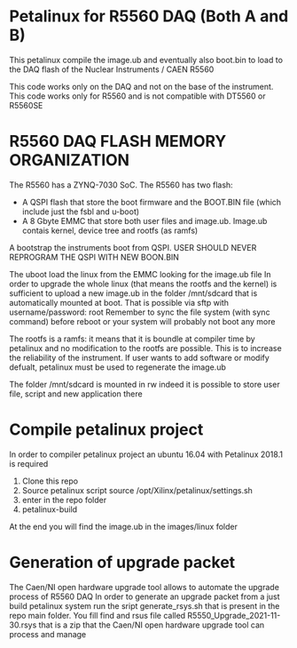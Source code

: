 # Petalinux for R5560 DAQ (Both A and B)

This petalinux compile the image.ub and eventually also boot.bin to load to the DAQ flash of the Nuclear Instruments / CAEN R5560

This code works only on the DAQ and not on the base of the instrument. This code works only for R5560 and is not compatible with DT5560 or R5560SE


# R5560 DAQ FLASH MEMORY ORGANIZATION
The R5560 has a ZYNQ-7030 SoC.
The R5560 has two flash:
 * A QSPI flash that store the boot firmware and the BOOT.BIN file (which include just the fsbl and u-boot)
 * A 8 Gbyte EMMC that store both user files and image.ub. Image.ub contais kernel, device tree and rootfs (as ramfs)

A bootstrap the instruments boot from QSPI. 
USER SHOULD NEVER REPROGRAM THE QSPI WITH NEW BOON.BIN

The uboot load the linux from the EMMC looking for the image.ub file
In order to upgrade the whole linux (that means the rootfs and the kernel) is sufficient to upload a new image.ub in the folder 
/mnt/sdcard that is automatically mounted at boot.
That is possible via sftp with username/password: root 
Remember to sync the file system (with sync command) before reboot or your system will probably not boot any more

The rootfs is a ramfs: it means that it is boundle at compiler time by petalinux and no modification to the rootfs are possible. 
This is to increase the reliability of the instrument.
If user wants to add software or modify defualt, petalinux must be used to regenerate the image.ub

The folder /mnt/sdcard is mounted in rw indeed it is possible to store user file, script and new application there

# Compile petalinux project

In order to compiler petalinux project an ubuntu 16.04 with Petalinux 2018.1 is required
1) Clone this repo
2) Source petalinux script source /opt/Xilinx/petalinux/settings.sh
3) enter in the repo folder
4) petalinux-build

At the end you will find the image.ub in the images/linux folder


# Generation of upgrade packet

The Caen/NI open hardware upgrade tool allows to automate the upgrade process of R5560 DAQ
In order to generate an upgrade packet from a just build petalinux system run the sript generate_rsys.sh that is present in the repo main folder.
You fill find and rsus file called R5550_Upgrade_2021-11-30.rsys that is a zip that the Caen/NI open hardware upgrade tool can process and manage




